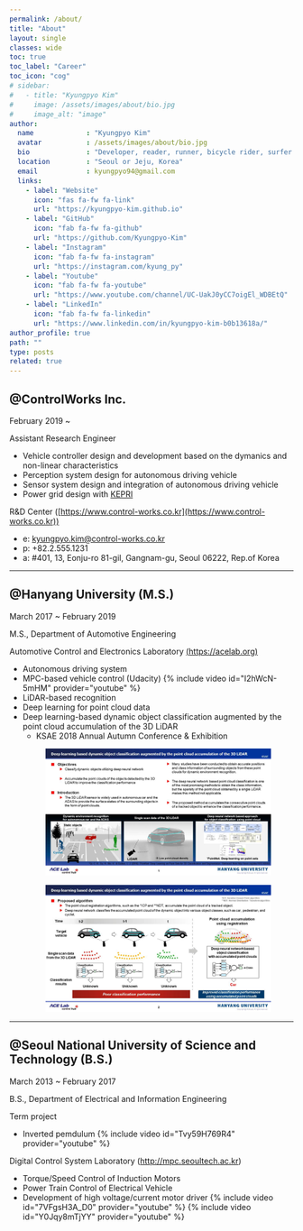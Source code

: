 ```yaml
---
permalink: /about/
title: "About"
layout: single
classes: wide
toc: true
toc_label: "Career"
toc_icon: "cog"
# sidebar:
#   - title: "Kyungpyo Kim"
#     image: /assets/images/about/bio.jpg
#     image_alt: "image"
author:
  name             : "Kyungpyo Kim"
  avatar           : /assets/images/about/bio.jpg
  bio              : "Developer, reader, runner, bicycle rider, surfer and swimmer."
  location         : "Seoul or Jeju, Korea"
  email            : kyungpyo94@gmail.com
  links:
    - label: "Website"
      icon: "fas fa-fw fa-link"
      url: "https://kyungpyo-kim.github.io"
    - label: "GitHub"
      icon: "fab fa-fw fa-github"
      url: "https://github.com/Kyungpyo-Kim"
    - label: "Instagram"
      icon: "fab fa-fw fa-instagram"
      url: "https://instagram.com/kyung_py"
    - label: "Youtube"
      icon: "fab fa-fw fa-youtube"
      url: "https://www.youtube.com/channel/UC-UakJ0yCC7oigEl_WDBEtQ"
    - label: "LinkedIn"
      icon: "fab fa-fw fa-linkedin"
      url: "https://www.linkedin.com/in/kyungpyo-kim-b0b13618a/"
author_profile: true
path: ""
type: posts
related: true
---
```

## @ControlWorks Inc.
February 2019 ~ 

Assistant Research Engineer
* Vehicle controller design and development based on the dymanics and non-linear characteristics
* Perception system design for autonomous driving vehicle
* Sensor system design and integration of autonomous driving vehicle
* Power grid design with [KEPRI](https://www.kepri.re.kr)

R&D Center ([https://www.control-works.co.kr](https://www.control-works.co.kr))
* e: kyungpyo.kim@control-works.co.kr
* p: +82.2.555.1231
* a: #401, 13, Eonju-ro 81-gil, Gangnam-gu, Seoul 06222, Rep.of Korea 
 
---
 
## @Hanyang University (M.S.)

March 2017 ~ February 2019

M.S., Department of Automotive Engineering

Automotive Control and Electronics Laboratory [(https://acelab.org)](https://www.acelab.org/smart-car-research-group)
 * Autonomous driving system
 * MPC-based vehicle control (Udacity)
    {% include video id="I2hWcN-5mHM" provider="youtube" %}
 * LiDAR-based recognition
 * Deep learning for point cloud data
 * Deep learning-based dynamic object classification augmented by the point cloud accumulation of the 3D LiDAR 
   - KSAE 2018 Annual Autumn Conference & Exhibition
    <figure>
      <img src='https://raw.githubusercontent.com/Kyungpyo-Kim/Kyungpyo-Kim.github.io/master/assets/images/about/slide1.JPG'>
    </figure>
    <figure>
      <img src='https://raw.githubusercontent.com/Kyungpyo-Kim/Kyungpyo-Kim.github.io/master/assets/images/about/slide2.JPG'>
    </figure>
 
---
 
## @Seoul National University of Science and Technology (B.S.)

March 2013 ~ February 2017

B.S., Department of Electrical and Information Engineering

Term project
 * Inverted pemdulum
    {% include video id="Tvy59H769R4" provider="youtube" %}

Digital Control System Laboratory (http://mpc.seoultech.ac.kr)
 * Torque/Speed Control of Induction Motors
 * Power Train Control of Electrical Vehicle
 * Development of high voltage/current motor driver
      {% include video id="7VFgsH3A_D0" provider="youtube" %}
      {% include video id="Y0Jqy8mTjYY" provider="youtube" %}
